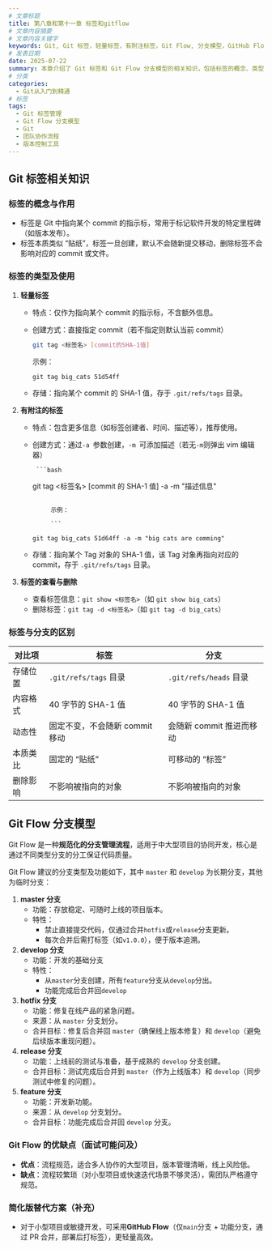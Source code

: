 ```yaml
---
# 文章标题
title: 第八章和第十一章 标签和gitflow
# 文章内容摘要
# 文章内容关键字
keywords: Git, Git 标签，轻量标签，有附注标签，Git Flow, 分支模型，GitHub Flow, 版本管理规范
# 发表日期
date: 2025-07-22
summary: 本章介绍了 Git 标签和 Git Flow 分支模型的相关知识，包括标签的概念、类型、使用方法以及 Git Flow 的分支类型和功能。通过学习本章，读者可以掌握如何使用 Git 标签来标记项目版本，以及如何通过 Git Flow 分支模型来规范团队协作流程。
# 分类
categories:
  - Git从入门到精通
# 标签
tags:
  - Git 标签管理
  - Git Flow 分支模型
  - Git
  - 团队协作流程
  - 版本控制工具
---
```


## Git 标签相关知识

### 标签的概念与作用

- 标签是 Git 中指向某个 commit 的指示标，常用于标记软件开发的特定里程碑（如版本发布）。
- 标签本质类似 “贴纸”，标签一旦创建，默认不会随新提交移动，删除标签不会影响对应的 commit 或文件。

### 标签的类型及使用

1.  **轻量标签**

    - 特点：仅作为指向某个 commit 的指示标，不含额外信息。

    - 创建方式：直接指定 commit（若不指定则默认当前 commit）

      ```bash
      git tag <标签名> [commit的SHA-1值]
      ```

      示例：

      ```
      git tag big_cats 51d54ff
      ```

    - 存储：指向某个 commit 的 SHA-1 值，存于 `.git/refs/tags` 目录。

2.  **有附注的标签**

    - 特点：包含更多信息（如标签创建者、时间、描述等），推荐使用。

    - 创建方式：通过`-a `参数创建，`-m `可添加描述（若无`-m`则弹出 vim 编辑器）

           ```bash

      git tag <标签名> [commit 的 SHA-1 值] -a -m "描述信息"

      ````

           示例：

           ```

      git tag big_cats 51d64ff -a -m "big cats are comming"
      ````

    - 存储：指向某个 Tag 对象的 SHA-1 值，该 Tag 对象再指向对应的 commit，存于 `.git/refs/tags` 目录。

3.  **标签的查看与删除**

    - 查看标签信息：`git show <标签名>`（如 `git show big_cats`）
    - 删除标签：`git tag -d <标签名>`（如 `git tag -d big_cats`）

### 标签与分支的区别

| 对比项   | 标签                           | 分支                     |
| -------- | ------------------------------ | ------------------------ |
| 存储位置 | `.git/refs/tags` 目录          | `.git/refs/heads` 目录   |
| 内容格式 | 40 字节的 SHA-1 值             | 40 字节的 SHA-1 值       |
| 动态性   | 固定不变，不会随新 commit 移动 | 会随新 commit 推进而移动 |
| 本质类比 | 固定的 “贴纸”                  | 可移动的 “标签”          |
| 删除影响 | 不影响被指向的对象             | 不影响被指向的对象       |

## Git Flow 分支模型

Git Flow 是一种**规范化的分支管理流程**，适用于中大型项目的协同开发，核心是通过不同类型分支的分工保证代码质量。

Git Flow 建议的分支类型及功能如下，其中 `master` 和 `develop` 为长期分支，其他为临时分支：

1. **master 分支**
   - 功能：存放稳定、可随时上线的项目版本。
   - 特性：
     - 禁止直接提交代码，仅通过合并`hotfix`或`release`分支更新。
     - 每次合并后需打标签（如`v1.0.0`），便于版本追溯。
2. **develop 分支**
   - 功能：开发的基础分支
   - 特性：
     - 从`master`分支创建，所有`feature`分支从`develop`分出。
     - 功能完成后合并回`develop`
3. **hotfix 分支**
   - 功能：修复在线产品的紧急问题。
   - 来源：从 `master` 分支划分。
   - 合并目标：修复后合并回 `master`（确保线上版本修复）和 `develop`（避免后续版本重现问题）。
4. **release 分支**
   - 功能：上线前的测试与准备，基于成熟的 `develop` 分支创建。
   - 合并目标：测试完成后合并到 `master`（作为上线版本）和 `develop`（同步测试中修复的问题）。
5. **feature 分支**
   - 功能：开发新功能。
   - 来源：从 `develop` 分支划分。
   - 合并目标：功能完成后合并回 `develop` 分支。

### Git Flow 的优缺点（面试可能问及）

- **优点**：流程规范，适合多人协作的大型项目，版本管理清晰，线上风险低。
- **缺点**：流程较繁琐（对小型项目或快速迭代场景不够灵活），需团队严格遵守规范。

### 简化版替代方案（补充）

- 对于小型项目或敏捷开发，可采用**GitHub Flow**（仅`main`分支 + 功能分支，通过 PR 合并，部署后打标签），更轻量高效。
